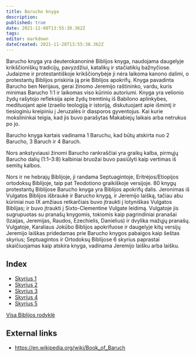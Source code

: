 ```yaml
---
title: Barucho knyga
description: 
published: true
date: 2021-12-08T13:55:38.362Z
tags: 
editor: markdown
dateCreated: 2021-11-28T13:55:38.362Z
---
```


Barucho knyga yra deuterokanoninė Biblijos knyga, naudojama daugelyje krikščioniškų tradicijų, pavyzdžiui, katalikų ir stačiatikių bažnyčiose. Judaizme ir protestantiškoje krikščionybėje ji nėra laikoma kanono dalimi, o protestantų Biblijos priskiria ją prie Biblijos apokrifų. Knyga pavadinta Barucho ben Nerijaus, gerai žinomo Jeremijo raštininko, vardu, kuris minimas Barucho 1:1 ir laikomas viso kūrinio autoriumi. Knyga yra velionio žydų rašytojo refleksija apie žydų tremtinių iš Babilono aplinkybes, medituojant apie Izraelio teologiją ir istoriją, diskutuojant apie išmintį ir tiesioginiu kreipiniu į Jeruzalės ir diasporos gyventojus. Kai kurie mokslininkai teigia, kad jis buvo parašytas Makabiejų laikais arba netrukus po jo.

Barucho knyga kartais vadinama 1 Baruchu, kad būtų atskirta nuo 2 Barucho, 3 Baruch ir 4 Baruch.

Nors ankstyviausi žinomi Barucho rankraščiai yra graikų kalba, pirmųjų Barucho dalių (1:1–3:8) kalbiniai bruožai buvo pasiūlyti kaip vertimas iš semitų kalbos.

Nors ir ne hebrajų Biblijoje, ji randama Septuagintoje, Eritrėjos/Etiopijos ortodoksų Biblijoje, taip pat Teodotiono graikiškoje versijoje. 80 knygų protestantų Biblijose Barucho knyga yra Biblijos apokrifų dalis. Jeronimas iš Vulgatos Biblijos išbraukė ir Barucho knygą, ir Jeremijo laišką, tačiau abu kūriniai nuo IX amžiaus retkarčiais buvo įtraukti į lotyniškas Vulgatos Biblijas; ir buvo įtraukti į Sixto-Clementine Vulgate leidimą. Vulgatoje jis sugrupuotas su pranašų knygomis, tokiomis kaip pagrindiniai pranašai (Izaijas, Jeremijas, Raudos, Ezechielis, Danielius) ir dvylika mažųjų pranašų. Vulgatoje, Karaliaus Jokūbo Biblijos apokrifuose ir daugelyje kitų versijų Jeremijo laiškas pridedamas prie Barucho knygos pabaigos kaip šeštas skyrius; Septuagintos ir Ortodoksų Biblijose 6 skyrius paprastai skaičiuojamas kaip atskira knyga, vadinama Jeremijo laišku arba laišku.

## Index

- [Skyrius 1](/lt/Bible/Baruch/1)
- [Skyrius 2](/lt/Bible/Baruch/2)
- [Skyrius 3](/lt/Bible/Baruch/3)
- [Skyrius 4](/lt/Bible/Baruch/4)
- [Skyrius 5](/lt/Bible/Baruch/5)



[Visa Biblijos rodyklė](/lt/index/bible)


## External links

- https://en.wikipedia.org/wiki/Book_of_Baruch